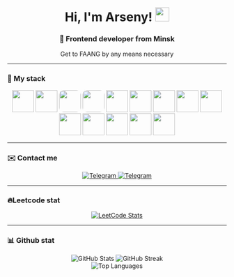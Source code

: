 <h1 align="center">Hi, I'm Arseny!
<img src="https://github.com/blackcater/blackcater/raw/main/images/Hi.gif" height="32"/>
</h1>

<div align="center">
  <h3>🏁 Frontend developer from Minsk</h3>
  <p>Get to FAANG by any means necessary</p>
</div>

---

### 👾 My stack 

<div align="center" >
<img width="50" src="https://cdn.jsdelivr.net/gh/devicons/devicon@latest/icons/html5/html5-original.svg" />
<img width="50" src="https://cdn.jsdelivr.net/gh/devicons/devicon@latest/icons/css3/css3-original.svg" />                     
<img src="https://cdn.jsdelivr.net/gh/devicons/devicon@latest/icons/javascript/javascript-original.svg" width="50" style="border-radius: 10px"/>
<img src="https://cdn.jsdelivr.net/gh/devicons/devicon@latest/icons/typescript/typescript-original.svg" width="50" style="border-radius: 10px"/>
<img src="https://cdn.jsdelivr.net/gh/devicons/devicon@latest/icons/react/react-original.svg" width="50"  />         
<img width="50" src="https://cdn.jsdelivr.net/gh/devicons/devicon@latest/icons/webpack/webpack-original.svg" />
<img width="50" src="https://cdn.jsdelivr.net/gh/devicons/devicon@latest/icons/nextjs/nextjs-original.svg" />
<img width="50" src="https://cdn.jsdelivr.net/gh/devicons/devicon@latest/icons/redux/redux-original.svg" />
<img width="50" src="https://cdn.jsdelivr.net/gh/devicons/devicon@latest/icons/mobx/mobx-original.svg" />
<br/>
<img width="50" src="https://cdn.jsdelivr.net/gh/devicons/devicon@latest/icons/storybook/storybook-original.svg" />
<img width="50" src="https://cdn.jsdelivr.net/gh/devicons/devicon@latest/icons/jest/jest-plain.svg" />         
<img width="50"  src="https://cdn.jsdelivr.net/gh/devicons/devicon@latest/icons/go/go-original.svg"/>
<img width="50" src="https://cdn.jsdelivr.net/gh/devicons/devicon@latest/icons/postgresql/postgresql-original.svg" /> 
<img width="50" src="https://cdn.jsdelivr.net/gh/devicons/devicon@latest/icons/git/git-original.svg" />
</div>

___

### ✉️ Contact me
<div align="center">
  <a href="https://t.me/PersonInDevelopment" target="_blank">
    <img src="https://img.shields.io/badge/-telegram-1877F2?style=for-the-badge&logo=telegram&logoColor=white" alt="Telegram"/>
  </a>
    <a href="mailto:arsenyibrwork@gmail.com" target="_blank">
    <img src="https://img.shields.io/badge/-gmail-FF3366?style=for-the-badge&logo=gmail&logoColor=white" alt="Telegram"/>
  </a>
</div>

---

### 🔥Leetcode stat
<div align="center">
  <a href="https://leetcode.com/u/Senya1/" target="_blank">
    <img src="https://leetcard.jacoblin.cool/Senya1?theme=dark&font=Helvetica&ext=heatmap" alt="LeetCode Stats"/>
  </a>
</div>

___

### 📊 Github stat
<div align="center">
  <img src="https://github-profile-summary-cards.vercel.app/api/cards/profile-details?username=Senechkaaa&theme=tokyonight" alt="GitHub Stats"/>
  <img src="https://github-readme-streak-stats.herokuapp.com/?user=Senechkaaa&theme=tokyonight&hide_border=true" alt="GitHub Streak"/>
  <br>
  <img src="https://github-readme-stats.vercel.app/api/top-langs/?username=Senechkaaa&layout=compact&theme=tokyonight&hide_border=true" alt="Top Languages"/>
</div>